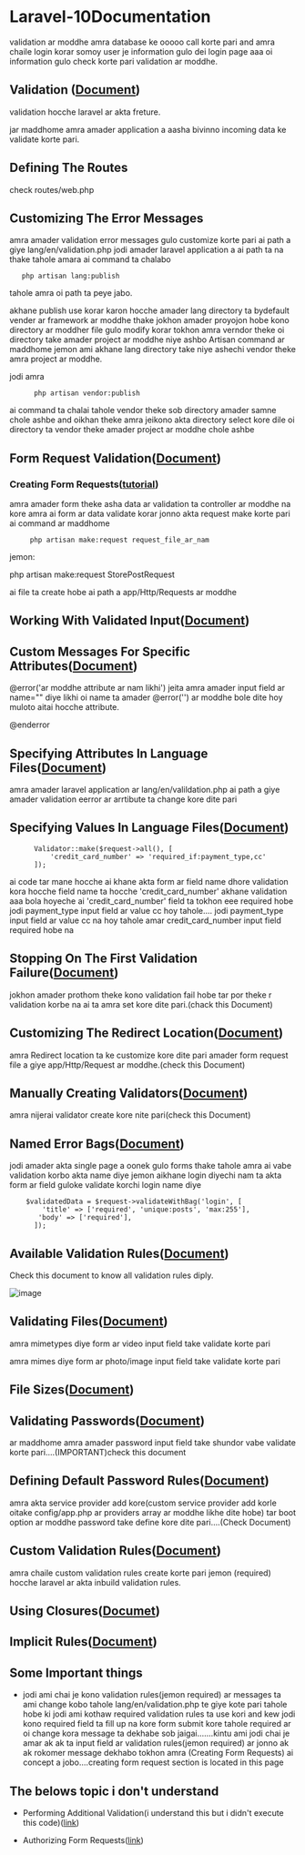 # Laravel-10Documentation

validation ar moddhe amra database ke ooooo call korte pari and amra chaile login korar somoy user je information gulo dei login page aaa oi information gulo check korte pari validation ar moddhe.
## Validation ([Document](https://laravel.com/docs/10.x/validation#introduction))


 validation hocche laravel ar akta freture.

 jar maddhome amra amader application a aasha bivinno  incoming data ke validate korte pari.


## Defining The Routes

  check routes/web.php


## Customizing The Error Messages  


amra amader validation error messages gulo customize korte pari ai path a giye  lang/en/validation.php jodi amader laravel application a ai path ta na thake tahole amara ai command ta chalabo

       php artisan lang:publish

  tahole amra oi path ta peye jabo.     

 akhane publish use korar karon hocche amader lang directory ta bydefault vender ar framework ar moddhe thake jokhon amader proyojon hobe kono directory ar moddher file gulo modify korar tokhon amra verndor theke oi directory take amader project ar moddhe niye ashbo Artisan command ar maddhome jemon ami akhane lang directory take niye ashechi vendor theke amra project ar moddhe.

 jodi amra
 
          php artisan vendor:publish

   ai command ta chalai tahole vendor theke sob directory amader samne chole ashbe and oikhan theke amra jeikono akta directory select kore dile oi directory ta vendor theke amader project ar moddhe chole ashbe          

## Form Request Validation([Document](https://laravel.com/docs/10.x/validation#form-request-validation))


### Creating Form Requests([tutorial](https://www.youtube.com/watch?v=8oMLIWJsCoE))

  amra amader form theke asha data ar validation ta controller ar moddhe na kore amra ai form ar data validate korar jonno akta request make korte pari ai command ar maddhome


         php artisan make:request request_file_ar_nam


  jemon:

  php artisan make:request StorePostRequest    


  ai file ta create hobe  ai path a app/Http/Requests   ar moddhe  


## Working With Validated Input([Document](https://laravel.com/docs/10.x/validation#working-with-validated-input)) 


## Custom Messages For Specific Attributes([Document](https://laravel.com/docs/10.x/validation#custom-messages-for-specific-attributes))

@error('ar moddhe attribute ar nam likhi') jeita amra amader input field ar name="" diye likhi oi name ta amader @error('') ar moddhe bole dite hoy muloto aitai hocche attribute.

@enderror



## Specifying Attributes In Language Files([Document](https://laravel.com/docs/10.x/validation#specifying-attribute-in-language-files))

amra amader laravel application ar lang/en/valildation.php ai path a giye amader validation eerror ar arrtibute ta change kore dite pari



## Specifying Values In Language Files([Document](https://laravel.com/docs/10.x/validation#specifying-values-in-language-files))


          Validator::make($request->all(), [
              'credit_card_number' => 'required_if:payment_type,cc'
          ]);

  ai code tar mane hocche ai khane akta form ar field name dhore validation kora hocche field name ta hocche 'credit_card_number' akhane validation aaa bola hoyeche ai 'credit_card_number' field ta tokhon eee required hobe jodi payment_type input field ar value cc hoy tahole.... jodi payment_type input field ar value cc na hoy tahole amar credit_card_number input field required hobe na     


## Stopping On The First Validation Failure([Document](https://laravel.com/docs/10.x/validation#request-stopping-on-first-validation-rule-failure))


 jokhon amader prothom theke kono validation fail hobe tar por theke r validation korbe na ai ta amra set kore dite pari.(chack this Document)


## Customizing The Redirect Location([Document](https://laravel.com/docs/10.x/validation#customizing-the-redirect-location))


amra Redirect location ta ke customize kore dite pari amader form request file a giye app/Http/Request ar moddhe.(check this Document)


## Manually Creating Validators([Document](https://laravel.com/docs/10.x/validation#manually-creating-validators))
  
amra nijerai validator create kore nite pari(check this Document)


## Named Error Bags([Document](https://laravel.com/docs/10.x/validation#named-error-bags))


jodi amader akta single page  a oonek gulo forms thake tahole amra ai vabe validation korbo akta name diye jemon aikhane login diyechi nam ta akta form ar field guloke validate korchi login name diye


        $validatedData = $request->validateWithBag('login', [
            'title' => ['required', 'unique:posts', 'max:255'],
           'body' => ['required'],
          ]);


## Available Validation Rules([Document](https://laravel.com/docs/10.x/validation#available-validation-rules))

Check this document to know all validation rules diply.

![image](./Screenshot%20from%202023-09-19%2010-34-53.png)

## Validating Files([Document](https://laravel.com/docs/10.x/validation#validating-files))

amra mimetypes diye form ar video input field take validate korte pari

amra mimes diye form ar photo/image input field take validate korte pari


## File Sizes([Document](https://laravel.com/docs/10.x/validation#validating-files-file-sizes))


## Validating Passwords([Document](https://laravel.com/docs/10.x/validation#validating-passwords))



ar maddhome amra amader password input field take shundor vabe validate korte pari....(IMPORTANT)check this document

## Defining Default Password Rules([Document](https://laravel.com/docs/10.x/validation#defining-default-password-rules))

amra akta service provider add kore(custom service provider add korle oitake config/app.php ar providers array ar moddhe likhe dite hobe) tar boot option ar moddhe password take define kore dite pari....(Check Document)

## Custom Validation Rules([Document](https://laravel.com/docs/10.x/validation#custom-validation-rules))

amra chaile custom validation rules create korte pari jemon (required) hocche laravel ar akta inbuild validation rules.


## Using Closures([Documet](https://laravel.com/docs/10.x/validation#using-closures))


## Implicit Rules([Document](https://laravel.com/docs/10.x/validation#implicit-rules))


## Some Important things

* jodi ami chai je kono validation rules(jemon required) ar messages ta ami change kobo tahole lang/en/validation.php te giye kote pari tahole hobe ki jodi ami kothaw required validation rules ta use kori and kew jodi kono required field ta fill up na kore form submit kore tahole required ar oi change kora message ta dekhabe sob jaigai.......kintu ami jodi chai je amar ak ak ta input field ar validation rules(jemon required) ar jonno ak ak rokomer message dekhabo tokhon amra (Creating Form Requests) ai concept a jobo....creating form request section is located in this page

## The belows topic i don't understand 

* Performing Additional Validation(i understand this but i didn't execute this code)([link](https://laravel.com/docs/10.x/validation#performing-additional-validation-on-form-requests))

* Authorizing Form Requests([link](https://laravel.com/docs/10.x/validation#authorizing-form-requests))
